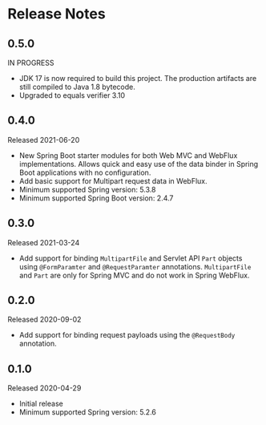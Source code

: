 # Release Notes

## 0.5.0 
IN PROGRESS

- JDK 17 is now required to build this project. The production artifacts are still compiled to Java 1.8 bytecode.
- Upgraded to equals verifier 3.10

## 0.4.0
Released 2021-06-20

- New Spring Boot starter modules for both Web MVC and WebFlux implementations. Allows quick and easy use of the data 
  binder in Spring Boot applications with no configuration.
- Add basic support for Multipart request data in WebFlux.
- Minimum supported Spring version: 5.3.8
- Minimum supported Spring Boot version: 2.4.7

## 0.3.0
Released 2021-03-24

- Add support for binding `MultipartFile` and Servlet API `Part` objects using `@FormParamter` and `@RequestParamter` 
  annotations. `MultipartFile` and `Part` are only for Spring MVC and do not work in Spring WebFlux. 

## 0.2.0
Released 2020-09-02

- Add support for binding request payloads using the `@RequestBody` annotation.

## 0.1.0
Released 2020-04-29

- Initial release
- Minimum supported Spring version: 5.2.6
